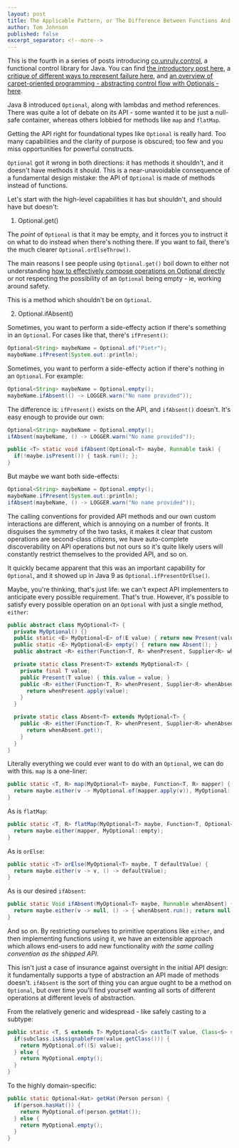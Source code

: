 ```yaml
---
layout: post
title: The Applicable Pattern, or The Difference Between Functions And Methods
author: Tom Johnson
published: false
excerpt_separator: <!--more-->
---
```


This is the fourth in a series of posts introducing [co.unruly.control](https://github.com/unruly/control),
a functional control library for Java. You can find [the introductory post here](https://writeoncereadmany.github.io/2017/11/most-code-fails-badly),
a [critique of different ways to represent failure here](https://writeoncereadmany.github.io/2017/11/how-to-fail-in-java),
and [an overview of carpet-oriented programming - abstracting control flow with Optionals - here](https://writeoncereadmany.github.io/2017/11/carpet-oriented-programming).

Java 8 introduced `Optional`, along with lambdas and method references. There
was quite a lot of debate on its API - some wanted it to be just a null-safe
container, whereas others lobbied for methods like `map` and `flatMap`.

Getting the API right for foundational types like `Optional` is really hard. Too
many capabilities and the clarity of purpose is obscured; too few and you miss
opportunities for powerful constructs.

`Optional` got it wrong in both directions: it has methods it shouldn't, and it
doesn't have methods it should. This is a near-unavoidable consequence of a
fundamental design mistake: the API of `Optional` is made of methods instead
of functions.

<!--more-->

Let's start with the high-level capabilities it has but shouldn't, and should
have but doesn't:

1. Optional.get()

The *point* of `Optional` is that it may be empty, and it forces you to instruct
it on what to do instead when there's nothing there. If you want to fail, there's
the much clearer `Optional.orElseThrow()`.

The main reasons I see people using `Optional.get()` boil down to either not understanding
[how to effectively compose operations on Optional directly](https://writeoncereadmany.github.io/2017/11/carpet-oriented-programming)
or not respecting the possibility of an `Optional` being empty - ie, working
around safety.

This is a method which shouldn't be on `Optional`.

2. Optional.ifAbsent()

Sometimes, you want to perform a side-effecty action if there's something in an
`Optional`. For cases like that, there's `ifPresent()`:

```java
Optional<String> maybeName = Optional.of("Pietr");
maybeName.ifPresent(System.out::println);
```

Sometimes, you want to perform a side-effecty action if there's nothing in an
`Optional`. For example:

```java
Optional<String> maybeName = Optional.empty();
maybeName.ifAbsent(() -> LOGGER.warn("No name provided"));
```

The difference is: `ifPresent()` exists on the API, and `ifAbsent()` doesn't.
It's easy enough to provide our own:

```java
Optional<String> maybeName = Optional.empty();
ifAbsent(maybeName, () -> LOGGER.warn("No name provided"));

public <T> static void ifAbsent(Optional<T> maybe, Runnable task) {
  if(!maybe.isPresent()) { task.run(); };
}
```

But maybe we want both side-effects:
```java
Optional<String> maybeName = Optional.empty();
maybeName.ifPresent(System.out::println);
ifAbsent(maybeName, () -> LOGGER.warn("No name provided"));
```

The calling conventions for provided API methods and our own custom interactions
are different, which is annoying on a number of fronts. It disguises the
symmetry of the two tasks, it makes it clear that custom operations are
second-class citizens, we have auto-complete discoverability on API operations
but not ours so it's quite likely users will constantly restrict themselves to
the provided API, and so on.

It quickly became apparent that this was an important capability for `Optional`,
and it showed up in Java 9 as `Optional.ifPresentOrElse()`.

Maybe, you're thinking, that's just life: we can't expect API implementers to
anticipate every possible requirement. That's true. However, it's possible to
satisfy every possible operation on an `Optional` with just a single method,
`either`:

```java
public abstract class MyOptional<T> {
  private MyOptional() {}
  public static <E> MyOptional<E> of(E value) { return new Present(value); }
  public static <E> MyOptional<E> empty() { return new Absent(); }
  public abstract <R> either(Function<T, R> whenPresent, Supplier<R> whenAbsent);

  private static class Present<T> extends MyOptional<T> {
    private final T value;
    public Present(T value) { this.value = value; }
    public <R> either(Function<T, R> whenPresent, Supplier<R> whenAbsent) {
      return whenPresent.apply(value);
    }
  }

  private static class Absent<T> extends MyOptional<T> {
    public <R> either(Function<T, R> whenPresent, Supplier<R> whenAbsent) {
      return whenAbsent.get();
    }
  }
}
```

Literally everything we could ever want to do with an `Optional`, we can do
with this. `map` is a one-liner:
```java
public static <T, R> map(MyOptional<T> maybe, Function<T, R> mapper) {
  return maybe.either(v -> MyOptional.of(mapper.apply(v)), MyOptional::empty);
}
```
As is `flatMap`:
```java
public static <T, R> flatMap(MyOptional<T> maybe, Function<T, Optional<R>> mapper) {
  return maybe.either(mapper, MyOptional::empty);
}
```
As is `orElse`:
```java
public static <T> orElse(MyOptional<T> maybe, T defaultValue) {
  return maybe.either(v -> v, () -> defaultValue);
}
```
As is our desired `ifAbsent`:
```java
public static Void ifAbsent(MyOptional<T> maybe, Runnable whenAbsent) {
  return maybe.either(v -> null, () -> { whenAbsent.run(); return null; });
}
```
And so on. By restricting ourselves to primitive operations like `either`, and
then implementing functions using it, we have an extensible approach which allows
end-users to add new functionality *with the same calling convention as the
shipped API*.

This isn't just a case of insurance against oversight in the initial API design:
it fundamentally supports a type of abstraction an API made of methods doesn't.
`ifAbsent` is the sort of thing you can argue ought to be a method on `Optional`,
but over time you'll find yourself wanting all sorts of different operations at
different levels of abstraction.

From the relatively generic and widespread - like safely casting to a subtype:
```java
public static <T, S extends T> MyOptional<S> castTo(T value, Class<S> subclass) {
  if(subclass.isAssignableFrom(value.getClass())) {
    return MyOptional.of((S) value);
  } else {
    return MyOptional.empty();
  }
}
```

To the highly domain-specific:
```java
public static Optional<Hat> getHat(Person person) {
  if(person.hasHat()) {
    return MyOptional.of(person.getHat());
  } else {
    return MyOptional.empty();
  }
}
```
